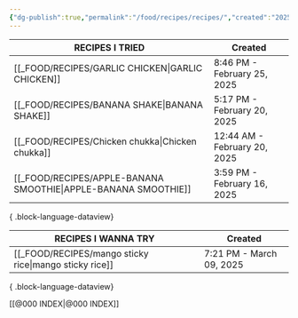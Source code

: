 ```yaml
---
{"dg-publish":true,"permalink":"/food/recipes/recipes/","created":"2025-02-16T16:01:24.769+08:00"}
---
```


| RECIPES I TRIED                                                   | Created                      |
| ----------------------------------------------------------------- | ---------------------------- |
| [[_FOOD/RECIPES/GARLIC CHICKEN\|GARLIC CHICKEN]]               | 8:46 PM - February 25, 2025  |
| [[_FOOD/RECIPES/BANANA SHAKE\|BANANA SHAKE]]                   | 5:17 PM - February 20, 2025  |
| [[_FOOD/RECIPES/Chicken chukka\|Chicken chukka]]               | 12:44 AM - February 20, 2025 |
| [[_FOOD/RECIPES/APPLE-BANANA SMOOTHIE\|APPLE-BANANA SMOOTHIE]] | 3:59 PM - February 16, 2025  |

{ .block-language-dataview}


| RECIPES I WANNA TRY                                       | Created                  |
| --------------------------------------------------------- | ------------------------ |
| [[_FOOD/RECIPES/mango sticky rice\|mango sticky rice]] | 7:21 PM - March 09, 2025 |

{ .block-language-dataview}





[[@000 INDEX\|@000 INDEX]]